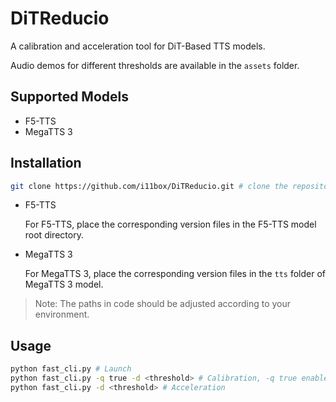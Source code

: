 # DiTReducio 
A calibration and acceleration tool for DiT-Based TTS models.

Audio demos for different thresholds are available in the `assets` folder.
## Supported Models
- F5-TTS
- MegaTTS 3

## Installation
```bash
git clone https://github.com/i11box/DiTReducio.git # clone the repository
```

- F5-TTS
  
  For F5-TTS, place the corresponding version files in the F5-TTS model root directory.
- MegaTTS 3
  
  For MegaTTS 3, place the corresponding version files in the `tts` folder of MegaTTS 3 model.

> Note: The paths in code should be adjusted according to your environment.

## Usage
```bash
python fast_cli.py # Launch
python fast_cli.py -q true -d <threshold> # Calibration, -q true enable calibration, -d <threshold> set threshold value
python fast_cli.py -d <threshold> # Acceleration
```
